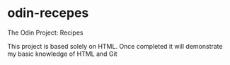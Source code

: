 # odin-recepes
The Odin Project: Recipes 

This project is based solely on HTML. Once completed it will demonstrate my basic knowledge of HTML and Git